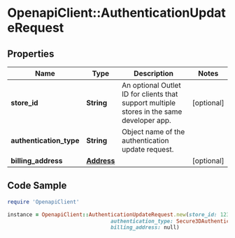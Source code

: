 # OpenapiClient::AuthenticationUpdateRequest

## Properties

Name | Type | Description | Notes
------------ | ------------- | ------------- | -------------
**store_id** | **String** | An optional Outlet ID for clients that support multiple stores in the same developer app. | [optional] 
**authentication_type** | **String** | Object name of the authentication update request. | 
**billing_address** | [**Address**](Address.md) |  | [optional] 

## Code Sample

```ruby
require 'OpenapiClient'

instance = OpenapiClient::AuthenticationUpdateRequest.new(store_id: 12345500000,
                                 authentication_type: Secure3DAuthenticationUpdateRequest,
                                 billing_address: null)
```


